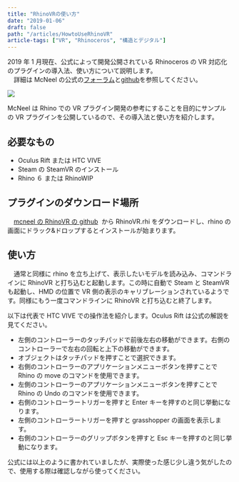 ```yaml
---
title: "RhinoVRの使い方"
date: "2019-01-06"
draft: false
path: "/articles/HowtoUseRhinoVR"
article-tags: ["VR", "Rhinoceros", "構造とデジタル"]
---
```


2019 年 1 月現在、公式によって開発公開されている Rhinoceros の VR 対応化のプラグインの導入法、使い方について説明します。  
　詳細は McNeel の公式の[フォーラム](https://discourse.mcneel.com/t/rhinovr-a-sample-plug-in-for-rendering-rhino-viewports-in-virtual-reality/64481)と[github](https://github.com/mcneel/RhinoVR)を参照してください。

[![](https://1.bp.blogspot.com/-KB3Q6SCvhbk/XDHtlcvs3TI/AAAAAAAABlM/WO86Jb29RtIl1Nck2z3rT0Q1g4b5r9s7QCLcBGAs/s400/%25E3%2582%25AD%25E3%2583%25A3%25E3%2583%2597%25E3%2583%2581%25E3%2583%25A3.PNG)](https://1.bp.blogspot.com/-KB3Q6SCvhbk/XDHtlcvs3TI/AAAAAAAABlM/WO86Jb29RtIl1Nck2z3rT0Q1g4b5r9s7QCLcBGAs/s1600/%25E3%2582%25AD%25E3%2583%25A3%25E3%2583%2597%25E3%2583%2581%25E3%2583%25A3.PNG)

McNeel は Rhino での VR プラグイン開発の参考にすることを目的にサンプルの VR プラグインを公開しているので、その導入法と使い方を紹介します。

## 必要なもの

- Oculus Rift または HTC VIVE
- Steam の SteamVR のインストール
- Rhino ６ または RhinoWIP

## プラグインのダウンロード場所  
　[mcneel の RhinoVR の github](https://github.com/mcneel/RhinoVR/releases)  から RhinoVR.rhi をダウンロードし、rhino の画面にドラック&ドロップするとインストールが始まります。

## 使い方
　通常と同様に rhino を立ち上げて、表示したいモデルを読み込み、コマンドラインに RhinoVR と打ち込むと起動します。この時に自動で Steam と SteamVR も起動し、HMD の位置で VR 側の表示のキャリブレーションされているようです。同様にもう一度コマンドラインに RhinoVR と打ち込むと終了します。

以下は代表で HTC VIVE での操作法を紹介します。Oculus Rift は公式の解説を見てください。

- 左側のコントローラーのタッチパッドで前後左右の移動ができます。右側のコントローラーで左右の回転と上下の移動ができます。
- オブジェクトはタッチパッドを押すことで選択できます。
- 右側のコントローラーのアプリケーションメニューボタンを押すことで Rhino の move のコマンドを使用できます。
- 左側のコントローラーのアプリケーションメニューボタンを押すことで Rhino の Undo のコマンドを使用できます。
- 右側のコントローラートリガーを押すと Enter キーを押すのと同じ挙動になります。
- 左側のコントローラートリガーを押すと grasshopper の画面を表示します。
- 右側のコントローラーのグリップボタンを押すと Esc キーを押すのと同じ挙動になります。

公式には以上のように書かれていましたが、実際使った感じ少し違う気がしたので、使用する際は確認しながら使ってください。
